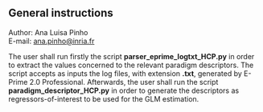 ## General instructions  

Author: Ana Luisa Pinho  
E-mail: ana.pinho@inria.fr  

The user shall run firstly the script __parser_eprime_logtxt_HCP.py__ in order to extract the values concerned to the relevant paradigm descriptors. The script accepts as inputs the log files, with extension __.txt__, generated by E-Prime 2.0 Professional. Afterwards, the user shall run the script __paradigm_descriptor_HCP.py__ in order to generate the descriptors as regressors-of-interest to be used for the GLM estimation.
